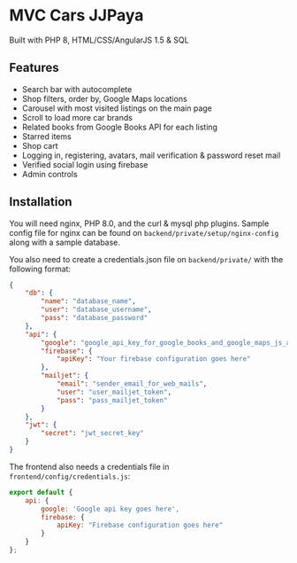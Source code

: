 # MVC Cars JJPaya

Built with PHP 8, HTML/CSS/AngularJS 1.5 & SQL

## Features
* Search bar with autocomplete
* Shop filters, order by, Google Maps locations
* Carousel with most visited listings on the main page
* Scroll to load more car brands
* Related books from Google Books API for each listing
* Starred items
* Shop cart
* Logging in, registering, avatars, mail verification & password reset mail
* Verified social login using firebase
* Admin controls

## Installation

You will need nginx, PHP 8.0, and the curl & mysql php plugins.
Sample config file for nginx can be found on `backend/private/setup/nginx-config` along with a sample database.

You also need to create a credentials.json file on `backend/private/` with the following format:
```json
{
	"db": {
		"name": "database_name",
		"user": "database_username",
		"pass": "database_password"
	},
	"api": {
		"google": "google_api_key_for_google_books_and_google_maps_js_api",
		"firebase": {
			"apiKey": "Your firebase configuration goes here"
		},
		"mailjet": {
			"email": "sender_email_for_web_mails",
			"user": "user_mailjet_token",
			"pass": "pass_mailjet_token"
		}
	},
	"jwt": {
		"secret": "jwt_secret_key"
	}
}
```

The frontend also needs a credentials file in `frontend/config/credentials.js`:
```js
export default {
	api: {
		google: 'Google api key goes here',
		firebase: {
			apiKey: "Firebase configuration goes here"
		}
	}
};
```
